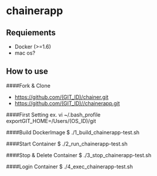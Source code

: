 chainerapp
=====================
## Requiements

- Docker (>=1.6)
- mac os?

## How to use

####Fork & Clone
- https://github.com/(GIT_ID)/chainer.git
- https://github.com/(GIT_ID)//chainerapp.git


####First Setting
ex.
vi ~/.bash_profile
exportGIT_HOME=/Users/(OS_ID)/git

####Build DockerImage
  $ ./1_build_chainerapp-test.sh

####Start Container
  $ ./2_run_chainerapp-test.sh

####Stop & Delete Container
  $ ./3_stop_chainerapp-test.sh

####Login Container
  $ ./4_exec_chainerapp-test.sh
